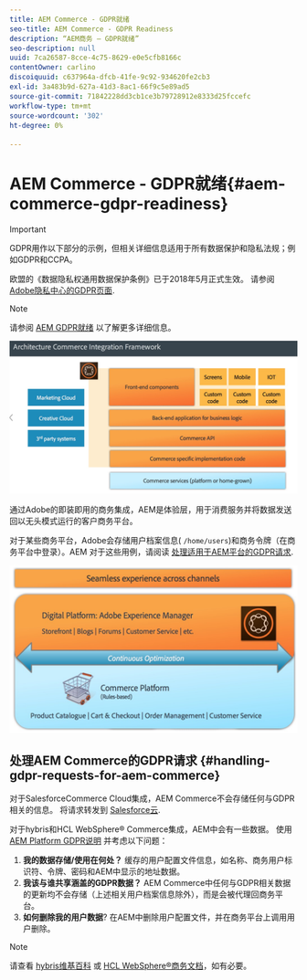 ```yaml
---
title: AEM Commerce - GDPR就绪
seo-title: AEM Commerce - GDPR Readiness
description: “AEM商务 — GDPR就绪”
seo-description: null
uuid: 7ca26587-8cce-4c75-8629-e0e5cfb8166c
contentOwner: carlino
discoiquuid: c637964a-dfcb-41fe-9c92-934620fe2cb3
exl-id: 3a483b9d-627a-41d3-8ac1-66f9c5e89ad5
source-git-commit: 71842228dd3cb1ce3b79728912e8333d25fccefc
workflow-type: tm+mt
source-wordcount: '302'
ht-degree: 0%

---
```


# AEM Commerce - GDPR就绪{#aem-commerce-gdpr-readiness}

>[!IMPORTANT]
>
>GDPR用作以下部分的示例，但相关详细信息适用于所有数据保护和隐私法规；例如GDPR和CCPA。

欧盟的《数据隐私权通用数据保护条例》已于2018年5月正式生效。 请参阅 [Adobe隐私中心的GDPR页面](https://business.adobe.com/privacy/general-data-protection-regulation.html).

>[!NOTE]
>
>请参阅 [AEM GDPR就绪](/help/managing/data-protection-and-privacy.md) 以了解更多详细信息。

![screen_shot_2018-03-22at111606](assets/screen_shot_2018-03-22at111606.jpg)

通过Adobe的即装即用的商务集成，AEM是体验层，用于消费服务并将数据发送回以无头模式运行的客户商务平台。

对于某些商务平台，Adobe会存储用户档案信息( `/home/users`)和商务令牌（在商务平台中登录）。AEM 对于这些用例，请阅读 [处理适用于AEM平台的GDPR请求](/help/sites-administering/handling-gdpr-requests-for-aem-platform.md).

![screen_shot_2018-03-22at111621](assets/screen_shot_2018-03-22at111621.jpg)

## 处理AEM Commerce的GDPR请求 {#handling-gdpr-requests-for-aem-commerce}

对于SalesforceCommerce Cloud集成，AEM Commerce不会存储任何与GDPR相关的信息。 将请求转发到 [Salesforce云](https://documentation.b2c.commercecloud.salesforce.com/DOC1/index.jsp).

对于hybris和HCL WebSphere® Commerce集成，AEM中会有一些数据。 使用 [AEM Platform GDPR说明](/help/sites-administering/handling-gdpr-requests-for-aem-platform.md) 并考虑以下问题：

1. **我的数据存储/使用在何处？** 缓存的用户配置文件信息，如名称、商务用户标识符、令牌、密码和AEM中显示的地址数据。
1. **我该与谁共享涵盖的GDPR数据？** AEM Commerce中任何与GDPR相关数据的更新均不会存储（上述相关用户档案信息除外），而是会被代理回商务平台。
1. **如何删除我的用户数据**? 在AEM中删除用户配置文件，并在商务平台上调用用户删除。

>[!NOTE]
>
>请查看 [hybris维基百科](https://wiki.hybris.com/) 或 [HCL WebSphere®商务文档](https://help.hcltechsw.com/commerce/index.html)，如有必要。
